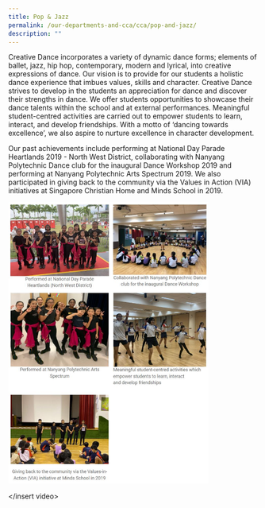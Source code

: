 ```yaml
---
title: Pop & Jazz
permalink: /our-departments-and-cca/cca/pop-and-jazz/
description: ""
---
```

Creative Dance incorporates a variety of dynamic dance forms; elements of ballet, jazz, hip hop, contemporary, modern and lyrical, into creative expressions of dance. Our vision is to provide for our students a holistic dance experience that imbues values, skills and character. Creative Dance strives to develop in the students an appreciation for dance and discover their strengths in dance. We offer students opportunities to showcase their dance talents within the school and at external performances. Meaningful student-centred activities are carried out to empower students to learn, interact, and develop friendships. With a motto of ‘dancing towards excellence’, we also aspire to nurture excellence in character development.

Our past achievements include performing at National Day Parade Heartlands 2019 - North West District, collaborating with Nanyang Polytechnic Dance club for the inaugural Dance Workshop 2019 and performing at Nanyang Polytechnic Arts Spectrum 2019. We also participated in giving back to the community via the Values in Action (VIA) initiatives at Singapore Christian Home and Minds School in 2019.

<img src="/images/Pop%20and%20jazz.jpg" 
     style="width:80%">

</insert video>